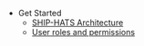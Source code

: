 * Get Started
  * [SHIP-HATS Architecture](archi-diagram)
  * [User roles and permissions](user-roles-permissions.md)
